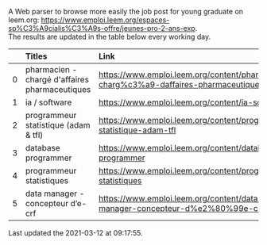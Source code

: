 A Web parser to browse more easily the job post for young graduate on leem.org: https://www.emploi.leem.org/espaces-sp%C3%A9cialis%C3%A9s-offre/jeunes-pro-2-ans-exp.  
The results are updated in the table below every working day.  


|    | Titles                                         | Link                                                                                 |   Department |   Consulted |
|---:|:-----------------------------------------------|:-------------------------------------------------------------------------------------|-------------:|------------:|
|  0 | pharmacien - chargé d'affaires pharmaceutiques | https://www.emploi.leem.org/content/pharmacien-charg%c3%a9-daffaires-pharmaceutiques |           91 |          27 |
|  1 | ia / software                                  | https://www.emploi.leem.org/content/ia-software                                      |           75 |        1231 |
|  2 | programmeur statistique (adam & tfl)           | https://www.emploi.leem.org/content/programmeur-statistique-adam-tfl                 |           92 |          29 |
|  3 | database programmer                            | https://www.emploi.leem.org/content/database-programmer                              |           92 |        2652 |
|  4 | programmeur statistiques                       | https://www.emploi.leem.org/content/programmeur-statistiques                         |           92 |        3044 |
|  5 | data manager - concepteur d’e-crf              | https://www.emploi.leem.org/content/data-manager-concepteur-d%e2%80%99e-crf          |           75 |          84 |
  
Last updated the 2021-03-12 at 09:17:55.
